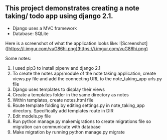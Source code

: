 ## This project demonstrates creating a note taking/ todo app using django 2.1.

- Django uses a MVC framework
- Database: SQLite

Here is a screenshot of what the application looks like:
![Screenshot]([https://i.imgur.com/vuG86hi.png](https://i.imgur.com/vuG86hi.png)


Some notes:
1. I used pip3 to install pipenv and django 2.1
2. To create the notes app/module of the note taking application, create views.py file and add the connecting URL to the note_taking_app urls.py file
3. Django uses templates to display their views
4. Create a templates folder in the same directory as notes
5. Within templates, create notes.html file
6. Route template folding by editing settings.py in note_taking_app directory. Specifically add templates route in DIR
7. Edit models.py file
8. Run python manage.py makemigrations to create migrations file so migration can communicate with database
9. Make migration by running python manage.py migrate
